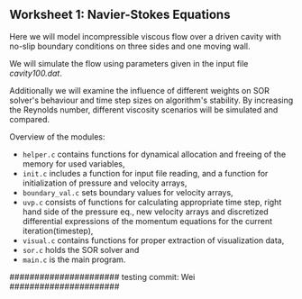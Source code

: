 ## Worksheet 1: Navier-Stokes Equations
Here we will model incompressible viscous flow over a driven cavity 
with no-slip boundary conditions on three sides and one moving wall.

We will simulate the flow using parameters given in the input file
_cavity100.dat_.

Additionally we will examine the influence of different weights on 
SOR solver's behaviour and time step sizes on algorithm's stability.
By increasing the Reynolds number, different viscosity scenarios will be 
simulated and compared.

Overview of the modules: 
* `helper.c`  contains functions for dynamical allocation and freeing of the 
memory for used variables,
* `init.c` includes a function for input file reading, and a function for
initialization of pressure and velocity arrays,
* `boundary_val.c` sets boundary values for velocity arrays,
* `uvp.c` consists of functions for calculating appropriate time step, 
right hand side of the pressure eq., new velocity arrays and discretized 
differential expressions of the momentum equations for the current 
iteration(timestep),
* `visual.c` contains functions for proper extraction of visualization data,
* `sor.c` holds the SOR solver and
* `main.c` is the main program. 
  
######################
testing commit: Wei
######################
